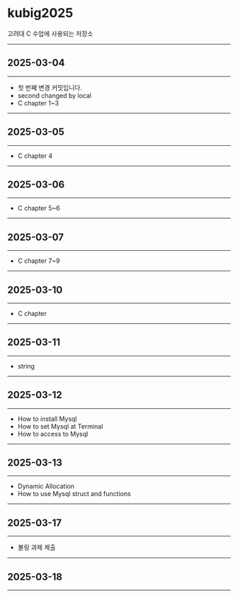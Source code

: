 # kubig2025
고려대 C 수업에 사용되는 저장소

---
## 2025-03-04
---

- 첫 번째 변경 커밋입니다.
- second changed by local
- C chapter 1~3

---
## 2025-03-05
---

- C chapter 4

---
## 2025-03-06
---

- C chapter 5~6

---
## 2025-03-07
---

- C chapter 7~9

---
## 2025-03-10
---

- C chapter 

---
## 2025-03-11
---

- string

---
## 2025-03-12
---

- How to install Mysql
- How to set Mysql at Terminal
- How to access to Mysql

---
## 2025-03-13
---

- Dynamic Allocation
- How to use Mysql struct and functions

---
## 2025-03-17 
---
- 볼링 과제 제출

---
## 2025-03-18
---
